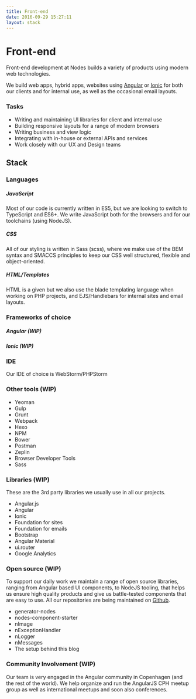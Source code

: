 ```yaml
---
title: Front-end
date: 2016-09-29 15:27:11
layout: stack
---
```

# Front-end

Front-end development at Nodes builds a variety of products using modern web technologies.

We build web apps, hybrid apps, websites using [Angular](https://www.angular.io) or [Ionic](https://www.ionicframework.com) for both our clients and for internal use, as well as the occasional email layouts. 

### Tasks
 - Writing and maintaining UI libraries for client and internal use
 - Building responsive layouts for a range of modern browsers
 - Writing business and view logic
 - Integrating with in-house or external APIs and services 
 - Work closely with our UX and Design teams

## Stack

### Languages

##### JavaScript
Most of our code is currently written in ES5, but we are looking to switch to TypeScript and ES6+. We write JavaScript both for the browsers and for our toolchains (using NodeJS).

##### CSS
All of our styling is written in Sass (scss), where we make use of the BEM syntax and SMACCS principles to keep our CSS well structured, flexible and object-oriented.

##### HTML/Templates
HTML is a given but we also use the blade templating language when working on PHP projects, and EJS/Handlebars for internal sites and email layouts.

### Frameworks of choice

##### Angular (WIP)

##### Ionic (WIP)

### IDE
Our IDE of choice is WebStorm/PHPStorm

### Other tools (WIP)
 - Yeoman
 - Gulp
 - Grunt
 - Webpack
 - Hexo
 - NPM
 - Bower
 - Postman
 - Zeplin
 - Browser Developer Tools
 - Sass
 
### Libraries (WIP)
These are the 3rd party libraries we usually use in all our projects.

 - Angular.js
 - Angular
 - Ionic
 - Foundation for sites
 - Foundation for emails
 - Bootstrap
 - Angular Material
 - ui.router
 - Google Analytics
 
### Open source (WIP)
To support our daily work we maintain a range of open source libraries, ranging from Angular based UI components, to NodeJS tooling, that helps us ensure high quality products and give us battle-tested components that are easy to use. All our repositories are being maintained on [Github](https://github.com/nodes-frontend/).

 - generator-nodes
 - nodes-component-starter
 - nImage
 - nExceptionHandler
 - nLogger
 - nMessages
 - The setup behind this blog

### Community Involvement (WIP)
Our team is very engaged in the Angular community in Copenhagen (and the rest of the world). We help organize and run the AngularJS CPH meetup group as well as international meetups and soon also conferences.